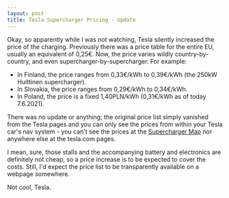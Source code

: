 ```yaml
---
layout: post
title: Tesla Supercharger Pricing - Update
---
```


Okay, so apparently while I was not watching, Tesla silently increased the price
of the charging. Previously there was a price table for the entire EU,
usually an equivalent of 0,25€. Now, the price varies wildly country-by-country,
and even supercharger-by-supercharger. For example:

* In Finland, the price ranges from 0,33€/kWh to 0,39€/kWh (the 250kW Huittinen supercharger).
* In Slovakia, the price ranges from 0,29€/kWh to 0,34€/kWh.
* In Poland, the price is a fixed 1,40PLN/kWh (0,31€/kWh as of today 7.6.2021).

There was no update or anything; the original price list simply vanished from
the Tesla pages and you can only see the prices from within your Tesla car's nav system - you can't
see the prices at the [Supercharger Map](https://www.tesla.com/fi_FI/findus)
nor anywhere else at the tesla.com pages.

I mean, sure, those stalls and the accompanying battery and electronics are definitely
not cheap, so a price increase is to be expected to cover the costs. Still, I'd expect the price list
to be transparently available on a webpage somewhere.

Not cool, Tesla.
